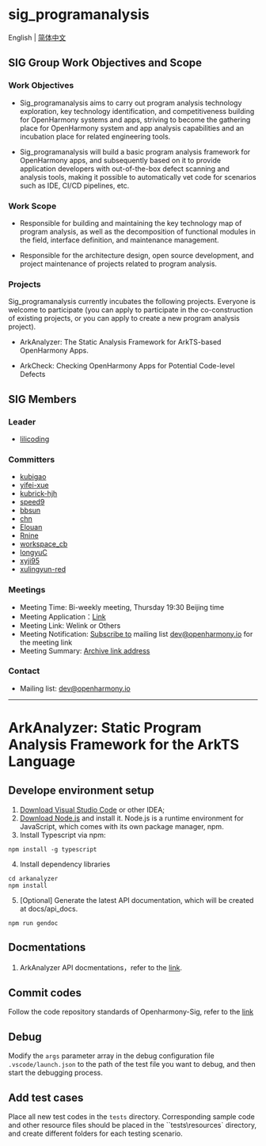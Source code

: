 # sig_programanalysis

English | [简体中文](./README.md)

## SIG Group Work Objectives and Scope

### Work Objectives

* Sig_programanalysis aims to carry out program analysis technology exploration, key technology identification, and competitiveness building for OpenHarmony systems and apps, striving to become the gathering place for OpenHarmony system and app analysis capabilities and an incubation place for related engineering tools.

* Sig_programanalysis will build a basic program analysis framework for OpenHarmony apps, and subsequently based on it to provide application developers with out-of-the-box defect scanning and analysis tools, making it possible to automatically vet code for scenarios such as IDE, CI/CD pipelines, etc.

### Work Scope

* Responsible for building and maintaining the key technology map of program analysis, as well as the decomposition of functional modules in the field, interface definition, and maintenance management.

* Responsible for the architecture design, open source development, and project maintenance of projects related to program analysis.


### Projects

Sig_programanalysis currently incubates the following projects. Everyone is welcome to participate (you can apply to participate in the co-construction of existing projects, or you can apply to create a new program analysis project).


* ArkAnalyzer:
The Static Analysis Framework for ArkTS-based OpenHarmony Apps.

* ArkCheck:
Checking OpenHarmony Apps for Potential Code-level Defects


## SIG Members


### Leader

- [lilicoding](https://gitee.com/lilicoding)


### Committers
- [kubigao](https://gitee.com/kubigao)
- [yifei-xue](https://gitee.com/yifei_xue)
- [kubrick-hjh](https://gitee.com/kubrick-hjh)
- [speed9](https://gitee.com/speeds)
- [bbsun](https://gitee.com/bbsun)
- [chn](https://gitee.com/chn)
- [Elouan](https://gitee.com/Elouan)
- [Rnine](https://gitee.com/Rnine)
- [workspace_cb](https://gitee.com/workspace_cb)
- [longyuC](https://gitee.com/longyuC)
- [xyji95](https://gitee.com/xyji95)
- [xulingyun-red](https://gitee.com/xulingyun-red)


### Meetings
 - Meeting Time: Bi-weekly meeting, Thursday 19:30 Beijing time
 - Meeting Application：[Link](https://shimo.im/forms/B1Awd60W7bU51g3m/fill)
 - Meeting Link: Welink or Others
 - Meeting Notification: [Subscribe to](https://lists.openatom.io/postorius/lists/dev.openharmony.io) mailing list dev@openharmony.io for the meeting link
 - Meeting Summary: [Archive link address](https://gitee.com/openharmony-sig/sig-content)

### Contact

- Mailing list: [dev@openharmony.io](https://lists.openatom.io/postorius/lists/dev@openharmony.io/)

*** 
# ArkAnalyzer: Static Program Analysis Framework for the ArkTS Language
## Develope environment setup
1. [Download Visual Studio Code](https://code.visualstudio.com/download) or other IDEA;
2. [Download Node.js](https://nodejs.org/en/download/current) and install it. Node.js is a runtime environment for JavaScript, which comes with its own package manager, npm. 
3. Install Typescript via npm: 
```shell
npm install -g typescript
```
4. Install dependency libraries
```shell
cd arkanalyzer
npm install
```
5. [Optional] Generate the latest API documentation, which will be created at docs/api_docs.
```shell
npm run gendoc
```

## Docmentations

1. ArkAnalyzer API docmentations，refer to the [link](https://gitcode.com/openharmony-sig/arkanalyzer/wiki/globals.md).

## Commit codes
Follow the code repository standards of Openharmony-Sig, refer to the [link](docs/HowToCreatePR.md#english)

## Debug
Modify the `args` parameter array in the debug configuration file `.vscode/launch.json` to the path of the test file you want to debug, and then start the debugging process.

## Add test cases
Place all new test codes in the `tests` directory. Corresponding sample code and other resource files should be placed in the ``tests\resources` directory, and create different folders for each testing scenario.